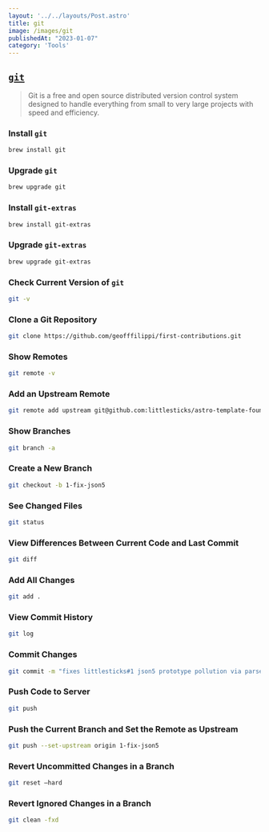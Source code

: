 ```yaml
---
layout: '../../layouts/Post.astro'
title: git
image: /images/git
publishedAt: "2023-01-07"
category: 'Tools'
---
```


## [`git`](https://git-scm.com)
> Git is a free and open source distributed version control system designed to handle everything from small to very large projects with speed and efficiency.

### Install `git`
```bash
brew install git
```

### Upgrade `git`
```bash
brew upgrade git
```

### Install `git-extras`
```bash
brew install git-extras
```

### Upgrade `git-extras`
```bash
brew upgrade git-extras
```

### Check Current Version of `git`
```bash
git -v
```

### Clone a Git Repository
```bash
git clone https://github.com/geofffilippi/first-contributions.git
```

### Show Remotes
```bash
git remote -v
```

### Add an Upstream Remote
```bash
git remote add upstream git@github.com:littlesticks/astro-template-foundation.git
```

### Show Branches
```bash
git branch -a
```

### Create a New Branch
```bash
git checkout -b 1-fix-json5
```

### See Changed Files
```bash
git status
```

### View Differences Between Current Code and Last Commit
```bash
git diff
```

### Add All Changes
```bash
git add .
```

### View Commit History
```bash
git log
```

### Commit Changes
```bash
git commit -m "fixes littlesticks#1 json5 prototype pollution via parse method"
```

### Push Code to Server
```bash
git push
```

### Push the Current Branch and Set the Remote as Upstream
```bash
git push --set-upstream origin 1-fix-json5
```

### Revert Uncommitted Changes in a Branch
```bash
git reset –hard
```

### Revert Ignored Changes in a Branch
```bash
git clean -fxd
```